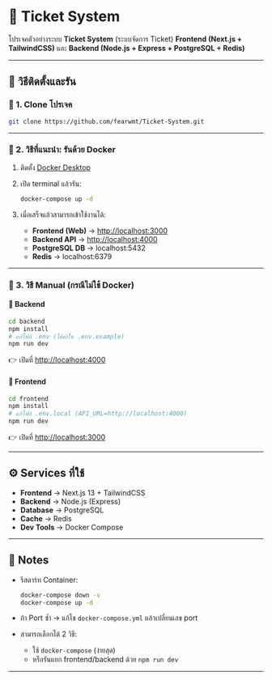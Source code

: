 # 🎤 Ticket System

โปรเจคตัวอย่างระบบ **Ticket System** (ระบบจัดการ Ticket)
**Frontend (Next.js + TailwindCSS)** และ **Backend (Node.js + Express + PostgreSQL + Redis)**

---

## 🚀 วิธีติดตั้งและรัน

### 🔹 1. Clone โปรเจค

```bash
git clone https://github.com/fearwmt/Ticket-System.git
```

---

### 🔹 2. วิธีที่แนะนำ: รันด้วย Docker

1. ติดตั้ง [Docker Desktop](https://www.docker.com/products/docker-desktop)
2. เปิด terminal แล้วรัน:

   ```bash
   docker-compose up -d
   ```
3. เมื่อเสร็จแล้วสามารถเข้าใช้งานได้:

   * **Frontend (Web)** → [http://localhost:3000](http://localhost:3000)
   * **Backend API** → [http://localhost:4000](http://localhost:4000)
   * **PostgreSQL DB** → localhost:5432
   * **Redis** → localhost:6379

---

### 🔹 3. วิธี Manual (กรณีไม่ใช้ Docker)

#### 📌 Backend

```bash
cd backend
npm install
# แก้ไฟล์ .env (ใช้ค่าใน .env.example)
npm run dev
```

👉 เปิดที่ [http://localhost:4000](http://localhost:4000)

#### 📌 Frontend

```bash
cd frontend
npm install
# แก้ไฟล์ .env.local (API_URL=http://localhost:4000)
npm run dev
```

👉 เปิดที่ [http://localhost:3000](http://localhost:3000)

---

## ⚙️ Services ที่ใช้

* **Frontend** → Next.js 13 + TailwindCSS
* **Backend** → Node.js (Express)
* **Database** → PostgreSQL
* **Cache** → Redis
* **Dev Tools** → Docker Compose

---

## 📝 Notes

* รีสตาร์ท Container:

  ```bash
  docker-compose down -v
  docker-compose up -d
  ```
* ถ้า Port ซ้ำ → แก้ไข `docker-compose.yml` แล้วเปลี่ยนเลข port
* สามารถเลือกได้ 2 วิธี:

  * ใช้ `docker-compose` (ง่ายสุด)
  * หรือรันแยก frontend/backend ด้วย `npm run dev`

---
